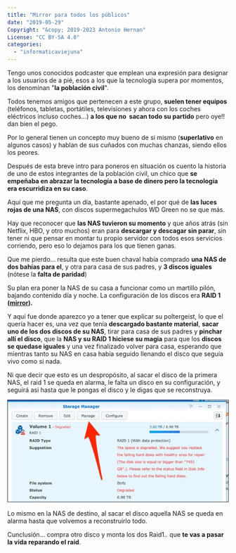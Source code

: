 ```yaml
---
title: "Mirror para todos los públicos"
date: "2019-05-29"
Copyright: "&copy; 2019-2023 Antonio Hernan"
License: "CC BY-SA 4.0"
categories: 
  - "informaticaviejuna"
---
```


Tengo unos conocidos podcaster que emplean una expresión para designar a los usuarios de a pié, esos a los que la tecnología supera por momentos, los denominan "**la población civil**".

Todos tenemos amigos que pertenecen a este grupo, **suelen tener equipos** (teléfonos, tabletas, portátiles, televisiones y ahora con los coches eléctricos incluso coches...) **a los que no  sacan todo su partido** pero oye!! dan bien el pego.

Por lo general tienen un concepto muy bueno de si mismo (**superlativo** en algunos casos) y hablan de sus cuñados con muchas chanzas, siendo ellos los peores.

Después de esta breve intro para poneros en situación os cuento la historia de uno de estos integrantes de la población civil, un chico que **se empeñaba en abrazar la tecnología a base de dinero pero la tecnología era escurridiza en su caso**.

Aquí que me pregunta un día, bastante apenado, el por qué de **las luces rojas de una NAS**, con discos supermegachulos WD Green no se que más.

Hay que reconocer que **las NAS tuvieron su momento** y que años atrás (sin Netflix, HBO, y otro muchos) eran para **descargar y descagar sin parar**, sin tener ni que pensar en montar tu propio servidor con todos esos servicios corriendo, pero eso lo dejamos para los que tienen ganas.

Que me pierdo... resulta que este buen chaval había comprado **una NAS de dos bahías para el**, y otra para casa de sus padres, y **3 discos iguales** (nótese la **falta de paridad**)

Su plan era poner la NAS de su casa a funcionar como un martillo pilón, bajando contenido día y noche. La configuración de los discos era **RAID 1 ([mirror](https://es.wikipedia.org/wiki/RAID#RAID_1_(espejo))).**

Y aquí fue donde aparezco yo a tener que explicar su poltergeist, lo que el quería hacer es, una vez que tenía **descargado bastante material**, **sacar uno de los dos discos de su NAS**, tirar para casa de sus padres y **pinchar allí el disco**, que la **NAS y su RAID 1 hiciese su magia** para que los **discos se quedase iguales** y una vez finalizado volver para casa, esperando que mientras tanto su NAS en casa había seguido llenando el disco que seguía vivo como si nada.

Ni que decir que esto es un despropósito, al sacar el disco de la primera NAS, el raid 1 se queda en alarma, le falta un disco en su configuración, y seguirá asi hasta que le pongas el disco y le digas que se reconstruya.

![](../images/xScreen_Shot_2018-05-04_at_8_43_17_AM.jpg.pagespeed.gpjpjwpjwsjsrjrprwricpmd.ic_.vtdD56cB1Q.jpg)

Lo mismo en la NAS de destino, al sacar el disco aquella NAS se queda en alarma hasta que volvemos a reconstruirlo todo.

Cunclusión... compra otro disco y monta los dos Raid1.. que **te vas a pasar la vida reparando el raid**.
